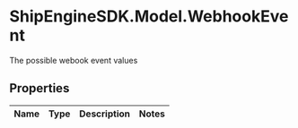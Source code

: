 # ShipEngineSDK.Model.WebhookEvent
The possible webook event values

## Properties

Name | Type | Description | Notes
------------ | ------------- | ------------- | -------------

